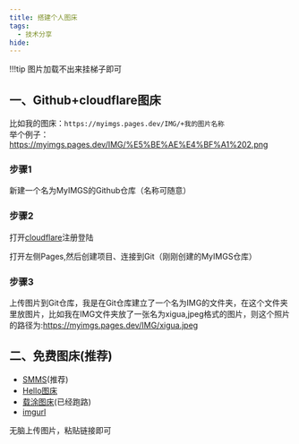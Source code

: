 ```yaml
---
title: 搭建个人图床
tags:
  - 技术分享
hide:
---
```


!!!tip
    图片加载不出来挂梯子即可

## 一、Github+cloudflare图床
比如我的图床：`https://myimgs.pages.dev/IMG/+我的图片名称`  
举个例子：https://myimgs.pages.dev/IMG/%E5%BE%AE%E4%BF%A1%202.png  

### 步骤1
新建一个名为MyIMGS的Github仓库（名称可随意）

### 步骤2   
打开[cloudflare](https://dash.cloudflare.com/)注册登陆  

打开左侧Pages,然后创建项目、连接到Git（刚刚创建的MyIMGS仓库）

### 步骤3 
上传图片到Git仓库，我是在Git仓库建立了一个名为IMG的文件夹，在这个文件夹里放图片，比如我在IMG文件夹放了一张名为xigua,jpeg格式的图片，则这个照片的路径为:https://myimgs.pages.dev/IMG/xigua.jpeg  


## 二、免费图床(推荐)
- [SMMS](https://sm.ms/)(推荐)
- [Hello图床](https://www.helloimg.com/)
- [载涂图床](https://mcecy.com/)(已经跑路)
- [imgurl](https://www.imgurl.ink/vip/manage/upload)  
 
无脑上传图片，粘贴链接即可
